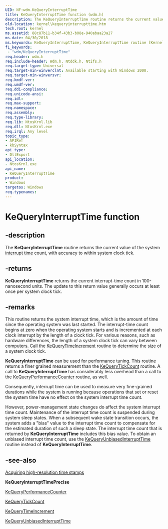 ```yaml
---
UID: NF:wdm.KeQueryInterruptTime
title: KeQueryInterruptTime function (wdm.h)
description: The KeQueryInterruptTime routine returns the current value of the system interrupt time count, with accuracy to within system clock tick.
old-location: kernel\kequeryinterrupttime.htm
tech.root: kernel
ms.assetid: 88c87b11-b34f-43b3-b08e-940abaa23a27
ms.date: 04/30/2018
ms.keywords: KeQueryInterruptTime, KeQueryInterruptTime routine [Kernel-Mode Driver Architecture], k105_a87c40d1-b9be-42f1-ada4-6e0fb3d33220.xml, kernel.kequeryinterrupttime, wdm/KeQueryInterruptTime
f1_keywords:
 - "wdm/KeQueryInterruptTime"
req.header: wdm.h
req.include-header: Wdm.h, Ntddk.h, Ntifs.h
req.target-type: Universal
req.target-min-winverclnt: Available starting with Windows 2000.
req.target-min-winversvr: 
req.kmdf-ver: 
req.umdf-ver: 
req.ddi-compliance: 
req.unicode-ansi: 
req.idl: 
req.max-support: 
req.namespace: 
req.assembly: 
req.type-library: 
req.lib: NtosKrnl.lib
req.dll: NtosKrnl.exe
req.irql: Any level
topic_type:
- APIRef
- kbSyntax
api_type:
- DllExport
api_location:
- NtosKrnl.exe
api_name:
- KeQueryInterruptTime
product:
- Windows
targetos: Windows
req.typenames: 
---
```


# KeQueryInterruptTime function


## -description


The <b>KeQueryInterruptTime</b> routine returns the current value of the system <a href="https://go.microsoft.com/fwlink/p/?linkid=201082">interrupt time</a> count, with accuracy to within system clock tick.


## -returns



<b>KeQueryInterruptTime</b> returns the current interrupt-time count in 100-nanosecond units. The update to this return value generally occurs at least once per system clock tick.




## -remarks



This routine returns the system interrupt time, which is the amount of time since the operating system was last started. The interrupt-time count begins at zero when the operating system starts and is incremented at each clock interrupt by the length of a clock tick. For various reasons, such as hardware differences, the length of a system clock tick can vary between computers. Call the <a href="https://docs.microsoft.com/windows-hardware/drivers/ddi/wdm/nf-wdm-kequerytimeincrement">KeQueryTimeIncrement</a> routine to determine the size of a system clock tick.

<b>KeQueryInterruptTime</b> can be used for performance tuning. This routine returns a finer grained measurement than the <a href="https://docs.microsoft.com/windows-hardware/drivers/ddi/ntddk/nf-ntddk-kequerytickcount">KeQueryTickCount</a> routine. A call to <b>KeQueryInterruptTime</b> has considerably less overhead than a call to the <a href="https://docs.microsoft.com/windows-hardware/drivers/ddi/ntifs/nf-ntifs-kequeryperformancecounter">KeQueryPerformanceCounter</a> routine, as well.

Consequently, interrupt time can be used to measure very fine-grained durations while the system is running because operations that set or reset the system time have no effect on the system interrupt time count.

However, power-management state changes do affect the system interrupt time count. Maintenance of the interrupt time count is suspended during system sleep states. When a subsequent wake state transition occurs, the system adds a "bias" value to the interrupt time count to compensate for the estimated duration of such a sleep state. The interrupt time count that is returned by <b>KeQueryInterruptTime</b> includes this bias value. To obtain an unbiased interrupt time count, use the <a href="https://docs.microsoft.com/windows-hardware/drivers/ddi/wdm/nf-wdm-kequeryunbiasedinterrupttime">KeQueryUnbiasedInterruptTime</a> routine instead of <b>KeQueryInterruptTime</b>.




## -see-also




<a href="https://docs.microsoft.com/windows/desktop/SysInfo/acquiring-high-resolution-time-stamps">Acquiring high-resolution time stamps</a>



<b>KeQueryInterruptTimePrecise</b>



<a href="https://docs.microsoft.com/windows-hardware/drivers/ddi/ntifs/nf-ntifs-kequeryperformancecounter">KeQueryPerformanceCounter</a>



<a href="https://docs.microsoft.com/windows-hardware/drivers/ddi/ntddk/nf-ntddk-kequerytickcount">KeQueryTickCount</a>



<a href="https://docs.microsoft.com/windows-hardware/drivers/ddi/wdm/nf-wdm-kequerytimeincrement">KeQueryTimeIncrement</a>



<a href="https://docs.microsoft.com/windows-hardware/drivers/ddi/wdm/nf-wdm-kequeryunbiasedinterrupttime">KeQueryUnbiasedInterruptTime</a>
 

 

